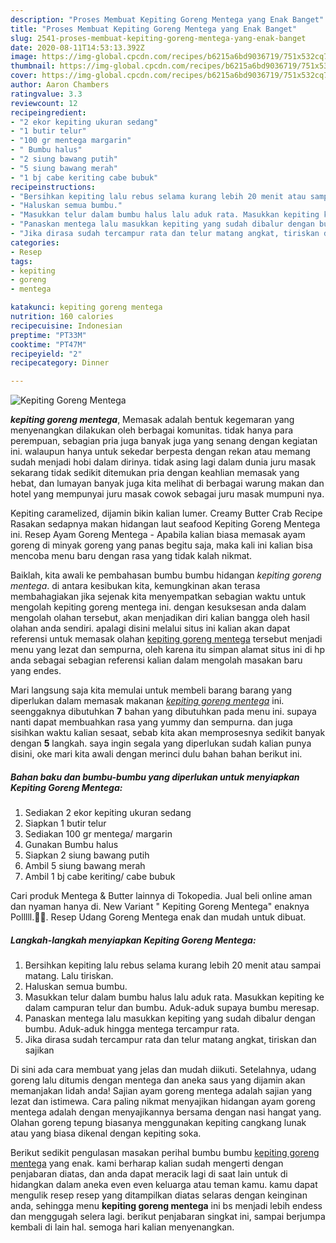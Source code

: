 ```yaml
---
description: "Proses Membuat Kepiting Goreng Mentega yang Enak Banget"
title: "Proses Membuat Kepiting Goreng Mentega yang Enak Banget"
slug: 2541-proses-membuat-kepiting-goreng-mentega-yang-enak-banget
date: 2020-08-11T14:53:13.392Z
image: https://img-global.cpcdn.com/recipes/b6215a6bd9036719/751x532cq70/kepiting-goreng-mentega-foto-resep-utama.jpg
thumbnail: https://img-global.cpcdn.com/recipes/b6215a6bd9036719/751x532cq70/kepiting-goreng-mentega-foto-resep-utama.jpg
cover: https://img-global.cpcdn.com/recipes/b6215a6bd9036719/751x532cq70/kepiting-goreng-mentega-foto-resep-utama.jpg
author: Aaron Chambers
ratingvalue: 3.3
reviewcount: 12
recipeingredient:
- "2 ekor kepiting ukuran sedang"
- "1 butir telur"
- "100 gr mentega margarin"
- " Bumbu halus"
- "2 siung bawang putih"
- "5 siung bawang merah"
- "1 bj cabe keriting cabe bubuk"
recipeinstructions:
- "Bersihkan kepiting lalu rebus selama kurang lebih 20 menit atau sampai matang. Lalu tiriskan."
- "Haluskan semua bumbu."
- "Masukkan telur dalam bumbu halus lalu aduk rata. Masukkan kepiting ke dalam campuran telur dan bumbu. Aduk-aduk supaya bumbu meresap."
- "Panaskan mentega lalu masukkan kepiting yang sudah dibalur dengan bumbu. Aduk-aduk hingga mentega tercampur rata."
- "Jika dirasa sudah tercampur rata dan telur matang angkat, tiriskan dan sajikan"
categories:
- Resep
tags:
- kepiting
- goreng
- mentega

katakunci: kepiting goreng mentega 
nutrition: 160 calories
recipecuisine: Indonesian
preptime: "PT33M"
cooktime: "PT47M"
recipeyield: "2"
recipecategory: Dinner

---
```



![Kepiting Goreng Mentega](https://img-global.cpcdn.com/recipes/b6215a6bd9036719/751x532cq70/kepiting-goreng-mentega-foto-resep-utama.jpg)

<b><i>kepiting goreng mentega</i></b>, Memasak adalah bentuk kegemaran yang menyenangkan dilakukan oleh berbagai komunitas. tidak hanya para perempuan, sebagian pria juga banyak juga yang senang dengan kegiatan ini. walaupun hanya untuk sekedar berpesta dengan rekan atau memang sudah menjadi hobi dalam dirinya. tidak asing lagi dalam dunia juru masak sekarang tidak sedikit ditemukan pria dengan keahlian memasak yang hebat, dan lumayan banyak juga kita melihat di berbagai warung makan dan hotel yang mempunyai juru masak cowok sebagai juru masak mumpuni nya.

Kepiting caramelized, dijamin bikin kalian lumer. Creamy Butter Crab Recipe Rasakan sedapnya makan hidangan laut seafood Kepiting Goreng Mentega ini. Resep Ayam Goreng Mentega - Apabila kalian biasa memasak ayam goreng di minyak goreng yang panas begitu saja, maka kali ini kalian bisa mencoba menu baru dengan rasa yang tidak kalah nikmat.

Baiklah, kita awali ke pembahasan bumbu bumbu hidangan <i>kepiting goreng mentega</i>. di antara kesibukan kita, kemungkinan akan terasa membahagiakan jika sejenak kita menyempatkan sebagian waktu untuk mengolah kepiting goreng mentega ini. dengan kesuksesan anda dalam mengolah olahan tersebut, akan menjadikan diri kalian bangga oleh hasil olahan anda sendiri. apalagi disini melalui situs ini kalian akan dapat referensi untuk memasak olahan <u>kepiting goreng mentega</u> tersebut menjadi menu yang lezat dan sempurna, oleh karena itu simpan alamat situs ini di hp anda sebagai sebagian referensi kalian dalam mengolah masakan baru yang endes.


Mari langsung saja kita memulai untuk membeli barang barang yang diperlukan dalam memasak makanan <u><i>kepiting goreng mentega</i></u> ini. seenggaknya dibutuhkan <b>7</b> bahan yang dibutuhkan pada menu ini. supaya nanti dapat membuahkan rasa yang yummy dan sempurna. dan juga sisihkan waktu kalian sesaat, sebab kita akan memprosesnya sedikit banyak dengan <b>5</b> langkah. saya ingin segala yang diperlukan sudah kalian punya disini, oke mari kita awali dengan merinci dulu bahan bahan berikut ini.

<!--inarticleads1-->

##### Bahan baku dan bumbu-bumbu yang diperlukan untuk menyiapkan Kepiting Goreng Mentega:

1. Sediakan 2 ekor kepiting ukuran sedang
1. Siapkan 1 butir telur
1. Sediakan 100 gr mentega/ margarin
1. Gunakan  Bumbu halus
1. Siapkan 2 siung bawang putih
1. Ambil 5 siung bawang merah
1. Ambil 1 bj cabe keriting/ cabe bubuk


Cari produk Mentega &amp; Butter lainnya di Tokopedia. Jual beli online aman dan nyaman hanya di. New Variant &#34; Kepiting Goreng Mentega&#34; enaknya Polllll.🦀😚. Resep Udang Goreng Mentega enak dan mudah untuk dibuat. 

<!--inarticleads2-->

##### Langkah-langkah menyiapkan Kepiting Goreng Mentega:

1. Bersihkan kepiting lalu rebus selama kurang lebih 20 menit atau sampai matang. Lalu tiriskan.
1. Haluskan semua bumbu.
1. Masukkan telur dalam bumbu halus lalu aduk rata. Masukkan kepiting ke dalam campuran telur dan bumbu. Aduk-aduk supaya bumbu meresap.
1. Panaskan mentega lalu masukkan kepiting yang sudah dibalur dengan bumbu. Aduk-aduk hingga mentega tercampur rata.
1. Jika dirasa sudah tercampur rata dan telur matang angkat, tiriskan dan sajikan


Di sini ada cara membuat yang jelas dan mudah diikuti. Setelahnya, udang goreng lalu ditumis dengan mentega dan aneka saus yang dijamin akan memanjakan lidah anda! Sajian ayam goreng mentega adalah sajian yang lezat dan istimewa. Cara paling nikmat menyajikan hidangan ayam goreng mentega adalah dengan menyajikannya bersama dengan nasi hangat yang. Olahan goreng tepung biasanya menggunakan kepiting cangkang lunak atau yang biasa dikenal dengan kepiting soka. 

Berikut sedikit pengulasan masakan perihal bumbu bumbu <u>kepiting goreng mentega</u> yang enak. kami berharap kalian sudah mengerti dengan penjabaran diatas, dan anda dapat meracik lagi di saat lain untuk di hidangkan dalam aneka even even keluarga atau teman kamu. kamu dapat mengulik resep resep yang ditampilkan diatas selaras dengan keinginan anda, sehingga menu <b>kepiting goreng mentega</b> ini bs menjadi lebih endess dan menggugah selera lagi. berikut penjabaran singkat ini, sampai berjumpa kembali di lain hal. semoga hari kalian menyenangkan.
